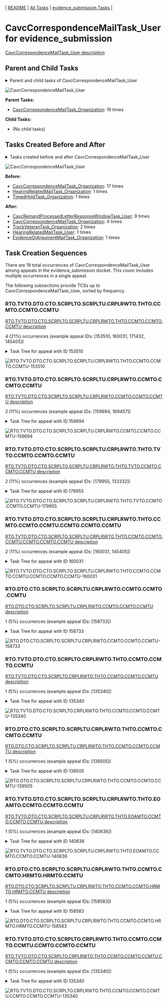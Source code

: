 <!-- DO NOT EDIT THIS FILE.  This file is autogenerated. -->
| [README](../README.md) | [All Tasks](../alltasks.md) | [evidence_submission Tasks](tasklist.md) |

# CavcCorrespondenceMailTask_User for evidence_submission

[CavcCorrespondenceMailTask_User description](../descr/CavcCorrespondenceMailTask_User.md)

## Parent and Child Tasks

<details><summary markdown='span'>Parent and child tasks of CavcCorrespondenceMailTask_User
</summary>

```
digraph G {
rankdir=LR;
node [shape=box]
"CavcCorrespondenceMailTask_Organization" -> "CavcCorrespondenceMailTask_User" [label=19]
}
```
</details>

![CavcCorrespondenceMailTask_User](dot/CavcCorrespondenceMailTask_User-parentchild.dot.png)

**Parent Tasks:**

   * [CavcCorrespondenceMailTask_Organization](CavcCorrespondenceMailTask_Organization.md): 19 times

**Child Tasks:**

   * (No child tasks)

## Tasks Created Before and After

<details><summary markdown='span'>Tasks created before and after CavcCorrespondenceMailTask_User</summary>

```
digraph G {
rankdir=LR;

"CavcCorrespondenceMailTask_User" -> "CavcRemandProcessedLetterResponseWindowTask_User" [label=9]
"CavcCorrespondenceMailTask_User" -> "CavcCorrespondenceMailTask_Organization" [label=4]
"CavcCorrespondenceMailTask_User" -> "TrackVeteranTask_Organization" [label=2]
"CavcCorrespondenceMailTask_User" -> "HearingRelatedMailTask_User" [label=1]
"CavcCorrespondenceMailTask_User" -> "EvidenceOrArgumentMailTask_Organization" [label=1]
"CavcCorrespondenceMailTask_Organization" -> "CavcCorrespondenceMailTask_User" [label=17]
"TimedHoldTask_Organization" -> "CavcCorrespondenceMailTask_User" [label=1]
"HearingRelatedMailTask_Organization" -> "CavcCorrespondenceMailTask_User" [label=1]
}
```
</details>

![CavcCorrespondenceMailTask_User](dot/CavcCorrespondenceMailTask_User.dot.png)

**Before:**

   * [CavcCorrespondenceMailTask_Organization](CavcCorrespondenceMailTask_Organization.md): 17 times
   * [HearingRelatedMailTask_Organization](HearingRelatedMailTask_Organization.md): 1 times
   * [TimedHoldTask_Organization](TimedHoldTask_Organization.md): 1 times

**After:**

   * [CavcRemandProcessedLetterResponseWindowTask_User](CavcRemandProcessedLetterResponseWindowTask_User.md): 9 times
   * [CavcCorrespondenceMailTask_Organization](CavcCorrespondenceMailTask_Organization.md): 4 times
   * [TrackVeteranTask_Organization](TrackVeteranTask_Organization.md): 2 times
   * [HearingRelatedMailTask_User](HearingRelatedMailTask_User.md): 1 times
   * [EvidenceOrArgumentMailTask_Organization](EvidenceOrArgumentMailTask_Organization.md): 1 times

## Task Creation Sequences

There are 19 total occurrences of CavcCorrespondenceMailTask_User among appeals in the evidence_submission docket.  This count includes multiple occurrences in a single appeal.

The following subsections provide TCSs up to CavcCorrespondenceMailTask_User, sorted by frequency.

### RTO.TVTO.DTO.CTO.SCRPLTO.SCRPLTU.CRPLRWTO.THTO.CCMTO.CCMTO.CCMTU

[RTO.TVTO.DTO.CTO.SCRPLTO.SCRPLTU.CRPLRWTO.THTO.CCMTO.CCMTO.CCMTU description](../descr/RTO.TVTO.DTO.CTO.SCRPLTO.SCRPLTU.CRPLRWTO.THTO.CCMTO.CCMTO.CCMTU.md)

4 (21%) occurrences (example appeal IDs: [153510, 160031, 171432, 145405])

<details><summary markdown='span'>Task Tree for appeal with ID 153510</summary>

```
@startuml
skinparam {
  ObjectBorderColor #555
  ObjectBorderThickness 0
  ObjectFontStyle bold
  ObjectFontSize 14
  ObjectAttributeFontColor #333
  ObjectAttributeFontSize 12
}
  object 0.RootTask #8dd3c7 {
Organization
}
  object 1.TrackVeteranTask #bebada {
Organization
}
  object 2.DistributionTask #ffffb3 {
Organization
}
  object 3.CavcTask #bcbd22 {
Organization
}
  object 4.SendCavcRemandProcessedLetterTask #7f7f7f {
Organization
}
  object 5.SendCavcRemandProcessedLetterTask #7f7f7f {
User
}
  object 6.CavcRemandProcessedLetterResponseWindowTask #1f77b4 {
Organization
}
  object 7.TimedHoldTask #fccde5 {
Organization
}
  object 8.ControlledCorrespondenceMailTask #ffffb3 {
Organization
}
  object 9.ControlledCorrespondenceMailTask #ffffb3 {
Organization
}
  object 10.ControlledCorrespondenceMailTask #ffffb3 {
User
}
  object 11.ExtensionRequestMailTask #fdb462 {
Organization
}
  object 12.ExtensionRequestMailTask #fdb462 {
Organization
}
  object 13.ExtensionRequestMailTask #fdb462 {
User
}
  object 14.TimedHoldTask #fccde5 {
User
}
  object 15.CavcCorrespondenceMailTask #1f77b4 {
Organization
}
  object 16.CavcCorrespondenceMailTask #1f77b4 {
Organization
}
  object 17.CavcCorrespondenceMailTask #1f77b4 {
User  <back:white>    </back>
}
  object 18.CavcRemandProcessedLetterResponseWindowTask #1f77b4 {
User
}
  object 19.JudgeAssignTask #ccebc5 {
User
}
  object 20.JudgeDecisionReviewTask #d9d9d9 {
User
}
  object 21.AttorneyTask #bc80bd {
User
}
  object 22.IhpColocatedTask #bc80bd {
Organization
}
  object 23.IhpColocatedTask #bc80bd {
User
}
  object 24.TimedHoldTask #fccde5 {
User
}
  object 25.IhpColocatedTask #bc80bd {
Organization
}
  object 26.IhpColocatedTask #bc80bd {
User
}
  object 27.TimedHoldTask #fccde5 {
User
}
  object 28.JudgeDecisionReviewTask #d9d9d9 {
User
}
  object 29.JudgeDecisionReviewTask #d9d9d9 {
User
}
  object 30.JudgeDecisionReviewTask #d9d9d9 {
User
}
  object 31.BvaDispatchTask #b3de69 {
Organization
}
  object 32.BvaDispatchTask #b3de69 {
User
}
0.RootTask -- 1.TrackVeteranTask
0.RootTask -- 2.DistributionTask
2.DistributionTask -- 3.CavcTask
3.CavcTask -- 4.SendCavcRemandProcessedLetterTask
4.SendCavcRemandProcessedLetterTask -- 5.SendCavcRemandProcessedLetterTask
3.CavcTask -- 6.CavcRemandProcessedLetterResponseWindowTask
6.CavcRemandProcessedLetterResponseWindowTask -- 7.TimedHoldTask
0.RootTask -- 8.ControlledCorrespondenceMailTask
8.ControlledCorrespondenceMailTask -- 9.ControlledCorrespondenceMailTask
9.ControlledCorrespondenceMailTask -- 10.ControlledCorrespondenceMailTask
0.RootTask -- 11.ExtensionRequestMailTask
11.ExtensionRequestMailTask -- 12.ExtensionRequestMailTask
12.ExtensionRequestMailTask -- 13.ExtensionRequestMailTask
13.ExtensionRequestMailTask -- 14.TimedHoldTask
0.RootTask -- 15.CavcCorrespondenceMailTask
15.CavcCorrespondenceMailTask -- 16.CavcCorrespondenceMailTask
16.CavcCorrespondenceMailTask -- 17.CavcCorrespondenceMailTask
6.CavcRemandProcessedLetterResponseWindowTask -- 18.CavcRemandProcessedLetterResponseWindowTask
0.RootTask -- 19.JudgeAssignTask
0.RootTask -- 20.JudgeDecisionReviewTask
30.JudgeDecisionReviewTask -- 21.AttorneyTask
21.AttorneyTask -- 22.IhpColocatedTask
22.IhpColocatedTask -- 23.IhpColocatedTask
23.IhpColocatedTask -- 24.TimedHoldTask
21.AttorneyTask -- 25.IhpColocatedTask
25.IhpColocatedTask -- 26.IhpColocatedTask
26.IhpColocatedTask -- 27.TimedHoldTask
0.RootTask -- 28.JudgeDecisionReviewTask
0.RootTask -- 29.JudgeDecisionReviewTask
0.RootTask -- 30.JudgeDecisionReviewTask
0.RootTask -- 31.BvaDispatchTask
31.BvaDispatchTask -- 32.BvaDispatchTask
@enduml
```
</details>

![RTO.TVTO.DTO.CTO.SCRPLTO.SCRPLTU.CRPLRWTO.THTO.CCMTO.CCMTO.CCMTU-153510](uml/RTO.TVTO.DTO.CTO.SCRPLTO.SCRPLTU.CRPLRWTO.THTO.CCMTO.CCMTO.CCMTU-153510.png)

### RTO.TVTO.DTO.CTO.SCRPLTO.SCRPLTU.CRPLRWTO.CCMTO.CCMTO.CCMTU

[RTO.TVTO.DTO.CTO.SCRPLTO.SCRPLTU.CRPLRWTO.CCMTO.CCMTO.CCMTU description](../descr/RTO.TVTO.DTO.CTO.SCRPLTO.SCRPLTU.CRPLRWTO.CCMTO.CCMTO.CCMTU.md)

2 (11%) occurrences (example appeal IDs: [159694, 169457])

<details><summary markdown='span'>Task Tree for appeal with ID 159694</summary>

```
@startuml
skinparam {
  ObjectBorderColor #555
  ObjectBorderThickness 0
  ObjectFontStyle bold
  ObjectFontSize 14
  ObjectAttributeFontColor #333
  ObjectAttributeFontSize 12
}
  object 0.RootTask #8dd3c7 {
Organization
}
  object 1.TrackVeteranTask #bebada {
Organization
}
  object 2.DistributionTask #ffffb3 {
Organization
}
  object 3.CavcTask #bcbd22 {
Organization
}
  object 4.SendCavcRemandProcessedLetterTask #7f7f7f {
Organization
}
  object 5.SendCavcRemandProcessedLetterTask #7f7f7f {
User
}
  object 6.CavcRemandProcessedLetterResponseWindowTask #1f77b4 {
Organization
}
  object 7.TimedHoldTask #fccde5 {
Organization
}
  object 8.CavcCorrespondenceMailTask #1f77b4 {
Organization
}
  object 9.CavcCorrespondenceMailTask #1f77b4 {
Organization
}
  object 10.CavcCorrespondenceMailTask #1f77b4 {
User  <back:white>    </back>
}
  object 11.CavcRemandProcessedLetterResponseWindowTask #1f77b4 {
User
}
  object 12.JudgeAssignTask #ccebc5 {
User
}
  object 13.JudgeDecisionReviewTask #d9d9d9 {
User
}
  object 14.AttorneyTask #bc80bd {
User
}
  object 15.BvaDispatchTask #b3de69 {
Organization
}
  object 16.BvaDispatchTask #b3de69 {
User
}
0.RootTask -- 1.TrackVeteranTask
0.RootTask -- 2.DistributionTask
2.DistributionTask -- 3.CavcTask
3.CavcTask -- 4.SendCavcRemandProcessedLetterTask
4.SendCavcRemandProcessedLetterTask -- 5.SendCavcRemandProcessedLetterTask
3.CavcTask -- 6.CavcRemandProcessedLetterResponseWindowTask
6.CavcRemandProcessedLetterResponseWindowTask -- 7.TimedHoldTask
0.RootTask -- 8.CavcCorrespondenceMailTask
8.CavcCorrespondenceMailTask -- 9.CavcCorrespondenceMailTask
9.CavcCorrespondenceMailTask -- 10.CavcCorrespondenceMailTask
6.CavcRemandProcessedLetterResponseWindowTask -- 11.CavcRemandProcessedLetterResponseWindowTask
0.RootTask -- 12.JudgeAssignTask
0.RootTask -- 13.JudgeDecisionReviewTask
13.JudgeDecisionReviewTask -- 14.AttorneyTask
0.RootTask -- 15.BvaDispatchTask
15.BvaDispatchTask -- 16.BvaDispatchTask
@enduml
```
</details>

![RTO.TVTO.DTO.CTO.SCRPLTO.SCRPLTU.CRPLRWTO.CCMTO.CCMTO.CCMTU-159694](uml/RTO.TVTO.DTO.CTO.SCRPLTO.SCRPLTU.CRPLRWTO.CCMTO.CCMTO.CCMTU-159694.png)

### RTO.TVTO.DTO.CTO.SCRPLTO.SCRPLTU.CRPLRWTO.THTO.TVTO.CCMTO.CCMTO.CCMTU

[RTO.TVTO.DTO.CTO.SCRPLTO.SCRPLTU.CRPLRWTO.THTO.TVTO.CCMTO.CCMTO.CCMTU description](../descr/RTO.TVTO.DTO.CTO.SCRPLTO.SCRPLTU.CRPLRWTO.THTO.TVTO.CCMTO.CCMTO.CCMTU.md)

2 (11%) occurrences (example appeal IDs: [179955, 133332])

<details><summary markdown='span'>Task Tree for appeal with ID 179955</summary>

```
@startuml
skinparam {
  ObjectBorderColor #555
  ObjectBorderThickness 0
  ObjectFontStyle bold
  ObjectFontSize 14
  ObjectAttributeFontColor #333
  ObjectAttributeFontSize 12
}
  object 0.RootTask #8dd3c7 {
Organization
}
  object 1.TrackVeteranTask #bebada {
Organization
}
  object 2.DistributionTask #ffffb3 {
Organization
}
  object 3.CavcTask #bcbd22 {
Organization
}
  object 4.SendCavcRemandProcessedLetterTask #7f7f7f {
Organization
}
  object 5.SendCavcRemandProcessedLetterTask #7f7f7f {
User
}
  object 6.CavcRemandProcessedLetterResponseWindowTask #1f77b4 {
Organization
}
  object 7.TimedHoldTask #fccde5 {
Organization
}
  object 8.TrackVeteranTask #bebada {
Organization
}
  object 9.CavcCorrespondenceMailTask #1f77b4 {
Organization
}
  object 10.CavcCorrespondenceMailTask #1f77b4 {
Organization
}
  object 11.CavcCorrespondenceMailTask #1f77b4 {
User  <back:white>    </back>
}
0.RootTask -- 1.TrackVeteranTask
0.RootTask -- 2.DistributionTask
2.DistributionTask -- 3.CavcTask
3.CavcTask -- 4.SendCavcRemandProcessedLetterTask
4.SendCavcRemandProcessedLetterTask -- 5.SendCavcRemandProcessedLetterTask
3.CavcTask -- 6.CavcRemandProcessedLetterResponseWindowTask
6.CavcRemandProcessedLetterResponseWindowTask -- 7.TimedHoldTask
0.RootTask -- 8.TrackVeteranTask
0.RootTask -- 9.CavcCorrespondenceMailTask
9.CavcCorrespondenceMailTask -- 10.CavcCorrespondenceMailTask
10.CavcCorrespondenceMailTask -- 11.CavcCorrespondenceMailTask
@enduml
```
</details>

![RTO.TVTO.DTO.CTO.SCRPLTO.SCRPLTU.CRPLRWTO.THTO.TVTO.CCMTO.CCMTO.CCMTU-179955](uml/RTO.TVTO.DTO.CTO.SCRPLTO.SCRPLTU.CRPLRWTO.THTO.TVTO.CCMTO.CCMTO.CCMTU-179955.png)

### RTO.TVTO.DTO.CTO.SCRPLTO.SCRPLTU.CRPLRWTO.THTO.CCMTO.CCMTO.CCMTU.CCMTO.CCMTO.CCMTU

[RTO.TVTO.DTO.CTO.SCRPLTO.SCRPLTU.CRPLRWTO.THTO.CCMTO.CCMTO.CCMTU.CCMTO.CCMTO.CCMTU description](../descr/RTO.TVTO.DTO.CTO.SCRPLTO.SCRPLTU.CRPLRWTO.THTO.CCMTO.CCMTO.CCMTU.CCMTO.CCMTO.CCMTU.md)

2 (11%) occurrences (example appeal IDs: [160031, 145405])

<details><summary markdown='span'>Task Tree for appeal with ID 160031</summary>

```
@startuml
skinparam {
  ObjectBorderColor #555
  ObjectBorderThickness 0
  ObjectFontStyle bold
  ObjectFontSize 14
  ObjectAttributeFontColor #333
  ObjectAttributeFontSize 12
}
  object 0.RootTask #8dd3c7 {
Organization
}
  object 1.TrackVeteranTask #bebada {
Organization
}
  object 2.DistributionTask #ffffb3 {
Organization
}
  object 3.CavcTask #bcbd22 {
Organization
}
  object 4.SendCavcRemandProcessedLetterTask #7f7f7f {
Organization
}
  object 5.SendCavcRemandProcessedLetterTask #7f7f7f {
User
}
  object 6.CavcRemandProcessedLetterResponseWindowTask #1f77b4 {
Organization
}
  object 7.TimedHoldTask #fccde5 {
Organization
}
  object 8.CavcCorrespondenceMailTask #1f77b4 {
Organization
}
  object 9.CavcCorrespondenceMailTask #1f77b4 {
Organization
}
  object 10.CavcCorrespondenceMailTask #1f77b4 {
User  <back:white>    </back>
}
  object 11.CavcCorrespondenceMailTask #1f77b4 {
Organization
}
  object 12.CavcCorrespondenceMailTask #1f77b4 {
Organization
}
  object 13.CavcCorrespondenceMailTask #1f77b4 {
User  <back:white>    </back>
}
  object 14.EvidenceOrArgumentMailTask #ffffb3 {
Organization
}
  object 15.EvidenceOrArgumentMailTask #ffffb3 {
Organization
}
  object 16.EvidenceOrArgumentMailTask #ffffb3 {
User
}
  object 17.CavcRemandProcessedLetterResponseWindowTask #1f77b4 {
User
}
  object 18.JudgeAssignTask #ccebc5 {
User
}
  object 19.JudgeDecisionReviewTask #d9d9d9 {
User
}
  object 20.AttorneyTask #bc80bd {
User
}
  object 21.BvaDispatchTask #b3de69 {
Organization
}
  object 22.BvaDispatchTask #b3de69 {
User
}
0.RootTask -- 1.TrackVeteranTask
0.RootTask -- 2.DistributionTask
2.DistributionTask -- 3.CavcTask
3.CavcTask -- 4.SendCavcRemandProcessedLetterTask
4.SendCavcRemandProcessedLetterTask -- 5.SendCavcRemandProcessedLetterTask
3.CavcTask -- 6.CavcRemandProcessedLetterResponseWindowTask
6.CavcRemandProcessedLetterResponseWindowTask -- 7.TimedHoldTask
0.RootTask -- 8.CavcCorrespondenceMailTask
8.CavcCorrespondenceMailTask -- 9.CavcCorrespondenceMailTask
9.CavcCorrespondenceMailTask -- 10.CavcCorrespondenceMailTask
0.RootTask -- 11.CavcCorrespondenceMailTask
11.CavcCorrespondenceMailTask -- 12.CavcCorrespondenceMailTask
12.CavcCorrespondenceMailTask -- 13.CavcCorrespondenceMailTask
0.RootTask -- 14.EvidenceOrArgumentMailTask
0.RootTask -- 15.EvidenceOrArgumentMailTask
15.EvidenceOrArgumentMailTask -- 16.EvidenceOrArgumentMailTask
6.CavcRemandProcessedLetterResponseWindowTask -- 17.CavcRemandProcessedLetterResponseWindowTask
0.RootTask -- 18.JudgeAssignTask
0.RootTask -- 19.JudgeDecisionReviewTask
19.JudgeDecisionReviewTask -- 20.AttorneyTask
0.RootTask -- 21.BvaDispatchTask
21.BvaDispatchTask -- 22.BvaDispatchTask
@enduml
```
</details>

![RTO.TVTO.DTO.CTO.SCRPLTO.SCRPLTU.CRPLRWTO.THTO.CCMTO.CCMTO.CCMTU.CCMTO.CCMTO.CCMTU-160031](uml/RTO.TVTO.DTO.CTO.SCRPLTO.SCRPLTU.CRPLRWTO.THTO.CCMTO.CCMTO.CCMTU.CCMTO.CCMTO.CCMTU-160031.png)

### RTO.DTO.CTO.SCRPLTO.SCRPLTU.CRPLRWTO.CCMTO.CCMTO.CCMTU

[RTO.DTO.CTO.SCRPLTO.SCRPLTU.CRPLRWTO.CCMTO.CCMTO.CCMTU description](../descr/RTO.DTO.CTO.SCRPLTO.SCRPLTU.CRPLRWTO.CCMTO.CCMTO.CCMTU.md)

1 (5%) occurrences (example appeal IDs: [158733])

<details><summary markdown='span'>Task Tree for appeal with ID 158733</summary>

```
@startuml
skinparam {
  ObjectBorderColor #555
  ObjectBorderThickness 0
  ObjectFontStyle bold
  ObjectFontSize 14
  ObjectAttributeFontColor #333
  ObjectAttributeFontSize 12
}
  object 0.RootTask #8dd3c7 {
Organization
}
  object 1.TrackVeteranTask #bebada {
Organization
}
  object 2.DistributionTask #ffffb3 {
Organization
}
  object 3.CavcTask #bcbd22 {
Organization
}
  object 4.SendCavcRemandProcessedLetterTask #7f7f7f {
Organization
}
  object 5.SendCavcRemandProcessedLetterTask #7f7f7f {
User
}
  object 6.CavcRemandProcessedLetterResponseWindowTask #1f77b4 {
Organization
}
  object 7.TimedHoldTask #fccde5 {
Organization
}
  object 8.CavcCorrespondenceMailTask #1f77b4 {
Organization
}
  object 9.CavcCorrespondenceMailTask #1f77b4 {
Organization
}
  object 10.CavcCorrespondenceMailTask #1f77b4 {
User  <back:white>    </back>
}
  object 11.CavcRemandProcessedLetterResponseWindowTask #1f77b4 {
User
}
  object 12.JudgeAssignTask #ccebc5 {
User
}
  object 13.JudgeDecisionReviewTask #d9d9d9 {
User
}
  object 14.AttorneyTask #bc80bd {
User
}
  object 15.TrackVeteranTask #bebada {
Organization
}
  object 16.JudgeDecisionReviewTask #d9d9d9 {
User
}
  object 17.BvaDispatchTask #b3de69 {
Organization
}
  object 18.BvaDispatchTask #b3de69 {
User
}
0.RootTask -- 1.TrackVeteranTask
0.RootTask -- 2.DistributionTask
2.DistributionTask -- 3.CavcTask
3.CavcTask -- 4.SendCavcRemandProcessedLetterTask
4.SendCavcRemandProcessedLetterTask -- 5.SendCavcRemandProcessedLetterTask
3.CavcTask -- 6.CavcRemandProcessedLetterResponseWindowTask
6.CavcRemandProcessedLetterResponseWindowTask -- 7.TimedHoldTask
0.RootTask -- 8.CavcCorrespondenceMailTask
8.CavcCorrespondenceMailTask -- 9.CavcCorrespondenceMailTask
9.CavcCorrespondenceMailTask -- 10.CavcCorrespondenceMailTask
6.CavcRemandProcessedLetterResponseWindowTask -- 11.CavcRemandProcessedLetterResponseWindowTask
0.RootTask -- 12.JudgeAssignTask
0.RootTask -- 13.JudgeDecisionReviewTask
16.JudgeDecisionReviewTask -- 14.AttorneyTask
0.RootTask -- 15.TrackVeteranTask
0.RootTask -- 16.JudgeDecisionReviewTask
0.RootTask -- 17.BvaDispatchTask
17.BvaDispatchTask -- 18.BvaDispatchTask
@enduml
```
</details>

![RTO.DTO.CTO.SCRPLTO.SCRPLTU.CRPLRWTO.CCMTO.CCMTO.CCMTU-158733](uml/RTO.DTO.CTO.SCRPLTO.SCRPLTU.CRPLRWTO.CCMTO.CCMTO.CCMTU-158733.png)

### RTO.TVTO.DTO.CTO.SCRPLTO.CRPLRWTO.THTO.CCMTO.CCMTO.CCMTU

[RTO.TVTO.DTO.CTO.SCRPLTO.CRPLRWTO.THTO.CCMTO.CCMTO.CCMTU description](../descr/RTO.TVTO.DTO.CTO.SCRPLTO.CRPLRWTO.THTO.CCMTO.CCMTO.CCMTU.md)

1 (5%) occurrences (example appeal IDs: [135340])

<details><summary markdown='span'>Task Tree for appeal with ID 135340</summary>

```
@startuml
skinparam {
  ObjectBorderColor #555
  ObjectBorderThickness 0
  ObjectFontStyle bold
  ObjectFontSize 14
  ObjectAttributeFontColor #333
  ObjectAttributeFontSize 12
}
  object 0.RootTask #8dd3c7 {
Organization
}
  object 1.TrackVeteranTask #bebada {
Organization
}
  object 2.DistributionTask #ffffb3 {
Organization
}
  object 3.CavcTask #bcbd22 {
Organization
}
  object 4.SendCavcRemandProcessedLetterTask #7f7f7f {
Organization
}
  object 5.CavcRemandProcessedLetterResponseWindowTask #1f77b4 {
Organization
}
  object 6.TimedHoldTask #fccde5 {
Organization
}
  object 7.CavcCorrespondenceMailTask #1f77b4 {
Organization
}
  object 8.CavcCorrespondenceMailTask #1f77b4 {
Organization
}
  object 9.CavcCorrespondenceMailTask #1f77b4 {
User  <back:white>    </back>
}
  object 10.CavcCorrespondenceMailTask #1f77b4 {
Organization
}
  object 11.CavcCorrespondenceMailTask #1f77b4 {
Organization
}
  object 12.CavcCorrespondenceMailTask #1f77b4 {
User  <back:white>    </back>
}
  object 13.CavcRemandProcessedLetterResponseWindowTask #1f77b4 {
User
}
  object 14.JudgeAssignTask #ccebc5 {
User
}
  object 15.JudgeDecisionReviewTask #d9d9d9 {
User
}
  object 16.AttorneyTask #bc80bd {
User
}
  object 17.BvaDispatchTask #b3de69 {
Organization
}
  object 18.BvaDispatchTask #b3de69 {
User
}
0.RootTask -- 1.TrackVeteranTask
0.RootTask -- 2.DistributionTask
2.DistributionTask -- 3.CavcTask
3.CavcTask -- 4.SendCavcRemandProcessedLetterTask
3.CavcTask -- 5.CavcRemandProcessedLetterResponseWindowTask
5.CavcRemandProcessedLetterResponseWindowTask -- 6.TimedHoldTask
0.RootTask -- 7.CavcCorrespondenceMailTask
7.CavcCorrespondenceMailTask -- 8.CavcCorrespondenceMailTask
8.CavcCorrespondenceMailTask -- 9.CavcCorrespondenceMailTask
0.RootTask -- 10.CavcCorrespondenceMailTask
10.CavcCorrespondenceMailTask -- 11.CavcCorrespondenceMailTask
11.CavcCorrespondenceMailTask -- 12.CavcCorrespondenceMailTask
5.CavcRemandProcessedLetterResponseWindowTask -- 13.CavcRemandProcessedLetterResponseWindowTask
0.RootTask -- 14.JudgeAssignTask
0.RootTask -- 15.JudgeDecisionReviewTask
15.JudgeDecisionReviewTask -- 16.AttorneyTask
0.RootTask -- 17.BvaDispatchTask
17.BvaDispatchTask -- 18.BvaDispatchTask
@enduml
```
</details>

![RTO.TVTO.DTO.CTO.SCRPLTO.CRPLRWTO.THTO.CCMTO.CCMTO.CCMTU-135340](uml/RTO.TVTO.DTO.CTO.SCRPLTO.CRPLRWTO.THTO.CCMTO.CCMTO.CCMTU-135340.png)

### RTO.DTO.CTO.SCRPLTO.SCRPLTU.CRPLRWTO.THTO.CCMTO.CCMTO.CCMTU

[RTO.DTO.CTO.SCRPLTO.SCRPLTU.CRPLRWTO.THTO.CCMTO.CCMTO.CCMTU description](../descr/RTO.DTO.CTO.SCRPLTO.SCRPLTU.CRPLRWTO.THTO.CCMTO.CCMTO.CCMTU.md)

1 (5%) occurrences (example appeal IDs: [139505])

<details><summary markdown='span'>Task Tree for appeal with ID 139505</summary>

```
@startuml
skinparam {
  ObjectBorderColor #555
  ObjectBorderThickness 0
  ObjectFontStyle bold
  ObjectFontSize 14
  ObjectAttributeFontColor #333
  ObjectAttributeFontSize 12
}
  object 0.RootTask #8dd3c7 {
Organization
}
  object 1.TrackVeteranTask #bebada {
Organization
}
  object 2.DistributionTask #ffffb3 {
Organization
}
  object 3.CavcTask #bcbd22 {
Organization
}
  object 4.SendCavcRemandProcessedLetterTask #7f7f7f {
Organization
}
  object 5.SendCavcRemandProcessedLetterTask #7f7f7f {
User
}
  object 6.CavcRemandProcessedLetterResponseWindowTask #1f77b4 {
Organization
}
  object 7.TimedHoldTask #fccde5 {
Organization
}
  object 8.CavcCorrespondenceMailTask #1f77b4 {
Organization
}
  object 9.CavcCorrespondenceMailTask #1f77b4 {
Organization
}
  object 10.CavcCorrespondenceMailTask #1f77b4 {
User  <back:white>    </back>
}
  object 11.TrackVeteranTask #bebada {
Organization
}
  object 12.InformalHearingPresentationTask #fdb462 {
Organization
}
  object 13.InformalHearingPresentationTask #fdb462 {
User
}
  object 14.InformalHearingPresentationTask #fdb462 {
User
}
  object 15.CavcRemandProcessedLetterResponseWindowTask #1f77b4 {
User
}
  object 16.JudgeAssignTask #ccebc5 {
User
}
  object 17.JudgeDecisionReviewTask #d9d9d9 {
User
}
  object 18.AttorneyTask #bc80bd {
User
}
  object 19.BvaDispatchTask #b3de69 {
Organization
}
  object 20.BvaDispatchTask #b3de69 {
User
}
0.RootTask -- 1.TrackVeteranTask
0.RootTask -- 2.DistributionTask
2.DistributionTask -- 3.CavcTask
3.CavcTask -- 4.SendCavcRemandProcessedLetterTask
4.SendCavcRemandProcessedLetterTask -- 5.SendCavcRemandProcessedLetterTask
3.CavcTask -- 6.CavcRemandProcessedLetterResponseWindowTask
6.CavcRemandProcessedLetterResponseWindowTask -- 7.TimedHoldTask
0.RootTask -- 8.CavcCorrespondenceMailTask
8.CavcCorrespondenceMailTask -- 9.CavcCorrespondenceMailTask
9.CavcCorrespondenceMailTask -- 10.CavcCorrespondenceMailTask
0.RootTask -- 11.TrackVeteranTask
0.RootTask -- 12.InformalHearingPresentationTask
12.InformalHearingPresentationTask -- 13.InformalHearingPresentationTask
12.InformalHearingPresentationTask -- 14.InformalHearingPresentationTask
6.CavcRemandProcessedLetterResponseWindowTask -- 15.CavcRemandProcessedLetterResponseWindowTask
0.RootTask -- 16.JudgeAssignTask
0.RootTask -- 17.JudgeDecisionReviewTask
17.JudgeDecisionReviewTask -- 18.AttorneyTask
0.RootTask -- 19.BvaDispatchTask
19.BvaDispatchTask -- 20.BvaDispatchTask
@enduml
```
</details>

![RTO.DTO.CTO.SCRPLTO.SCRPLTU.CRPLRWTO.THTO.CCMTO.CCMTO.CCMTU-139505](uml/RTO.DTO.CTO.SCRPLTO.SCRPLTU.CRPLRWTO.THTO.CCMTO.CCMTO.CCMTU-139505.png)

### RTO.TVTO.DTO.CTO.SCRPLTO.SCRPLTU.CRPLRWTO.THTO.EOAMTO.CCMTO.CCMTO.CCMTU

[RTO.TVTO.DTO.CTO.SCRPLTO.SCRPLTU.CRPLRWTO.THTO.EOAMTO.CCMTO.CCMTO.CCMTU description](../descr/RTO.TVTO.DTO.CTO.SCRPLTO.SCRPLTU.CRPLRWTO.THTO.EOAMTO.CCMTO.CCMTO.CCMTU.md)

1 (5%) occurrences (example appeal IDs: [140636])

<details><summary markdown='span'>Task Tree for appeal with ID 140636</summary>

```
@startuml
skinparam {
  ObjectBorderColor #555
  ObjectBorderThickness 0
  ObjectFontStyle bold
  ObjectFontSize 14
  ObjectAttributeFontColor #333
  ObjectAttributeFontSize 12
}
  object 0.RootTask #8dd3c7 {
Organization
}
  object 1.TrackVeteranTask #bebada {
Organization
}
  object 2.DistributionTask #ffffb3 {
Organization
}
  object 3.CavcTask #bcbd22 {
Organization
}
  object 4.SendCavcRemandProcessedLetterTask #7f7f7f {
Organization
}
  object 5.SendCavcRemandProcessedLetterTask #7f7f7f {
User
}
  object 6.CavcRemandProcessedLetterResponseWindowTask #1f77b4 {
Organization
}
  object 7.TimedHoldTask #fccde5 {
Organization
}
  object 8.EvidenceOrArgumentMailTask #ffffb3 {
Organization
}
  object 9.CavcCorrespondenceMailTask #1f77b4 {
Organization
}
  object 10.CavcCorrespondenceMailTask #1f77b4 {
Organization
}
  object 11.CavcCorrespondenceMailTask #1f77b4 {
User  <back:white>    </back>
}
  object 12.CavcRemandProcessedLetterResponseWindowTask #1f77b4 {
User
}
  object 13.JudgeAssignTask #ccebc5 {
User
}
  object 14.JudgeDecisionReviewTask #d9d9d9 {
User
}
  object 15.AttorneyTask #bc80bd {
User
}
0.RootTask -- 1.TrackVeteranTask
0.RootTask -- 2.DistributionTask
2.DistributionTask -- 3.CavcTask
3.CavcTask -- 4.SendCavcRemandProcessedLetterTask
4.SendCavcRemandProcessedLetterTask -- 5.SendCavcRemandProcessedLetterTask
3.CavcTask -- 6.CavcRemandProcessedLetterResponseWindowTask
6.CavcRemandProcessedLetterResponseWindowTask -- 7.TimedHoldTask
0.RootTask -- 8.EvidenceOrArgumentMailTask
0.RootTask -- 9.CavcCorrespondenceMailTask
9.CavcCorrespondenceMailTask -- 10.CavcCorrespondenceMailTask
10.CavcCorrespondenceMailTask -- 11.CavcCorrespondenceMailTask
6.CavcRemandProcessedLetterResponseWindowTask -- 12.CavcRemandProcessedLetterResponseWindowTask
0.RootTask -- 13.JudgeAssignTask
0.RootTask -- 14.JudgeDecisionReviewTask
14.JudgeDecisionReviewTask -- 15.AttorneyTask
@enduml
```
</details>

![RTO.TVTO.DTO.CTO.SCRPLTO.SCRPLTU.CRPLRWTO.THTO.EOAMTO.CCMTO.CCMTO.CCMTU-140636](uml/RTO.TVTO.DTO.CTO.SCRPLTO.SCRPLTU.CRPLRWTO.THTO.EOAMTO.CCMTO.CCMTO.CCMTU-140636.png)

### RTO.DTO.CTO.SCRPLTO.SCRPLTU.CRPLRWTO.THTO.CCMTO.CCMTO.HRMTO.HRMTO.CCMTU

[RTO.DTO.CTO.SCRPLTO.SCRPLTU.CRPLRWTO.THTO.CCMTO.CCMTO.HRMTO.HRMTO.CCMTU description](../descr/RTO.DTO.CTO.SCRPLTO.SCRPLTU.CRPLRWTO.THTO.CCMTO.CCMTO.HRMTO.HRMTO.CCMTU.md)

1 (5%) occurrences (example appeal IDs: [158583])

<details><summary markdown='span'>Task Tree for appeal with ID 158583</summary>

```
@startuml
skinparam {
  ObjectBorderColor #555
  ObjectBorderThickness 0
  ObjectFontStyle bold
  ObjectFontSize 14
  ObjectAttributeFontColor #333
  ObjectAttributeFontSize 12
}
  object 0.RootTask #8dd3c7 {
Organization
}
  object 1.DistributionTask #ffffb3 {
Organization
}
  object 2.CavcTask #bcbd22 {
Organization
}
  object 3.SendCavcRemandProcessedLetterTask #7f7f7f {
Organization
}
  object 4.SendCavcRemandProcessedLetterTask #7f7f7f {
User
}
  object 5.CavcRemandProcessedLetterResponseWindowTask #1f77b4 {
Organization
}
  object 6.TimedHoldTask #fccde5 {
Organization
}
  object 7.CavcCorrespondenceMailTask #1f77b4 {
Organization
}
  object 8.CavcCorrespondenceMailTask #1f77b4 {
Organization
}
  object 9.CavcCorrespondenceMailTask #1f77b4 {
Organization
}
  object 10.CavcCorrespondenceMailTask #1f77b4 {
Organization
}
  object 11.HearingRelatedMailTask #8dd3c7 {
Organization
}
  object 12.HearingRelatedMailTask #8dd3c7 {
Organization
}
  object 13.HearingRelatedMailTask #8dd3c7 {
User
}
  object 14.CavcCorrespondenceMailTask #1f77b4 {
User  <back:white>    </back>
}
  object 15.HearingRelatedMailTask #8dd3c7 {
User
}
  object 16.HearingRelatedMailTask #8dd3c7 {
Organization
}
  object 17.CavcRemandProcessedLetterResponseWindowTask #1f77b4 {
User
}
  object 18.JudgeAssignTask #ccebc5 {
User
}
  object 19.JudgeDecisionReviewTask #d9d9d9 {
User
}
  object 20.AttorneyTask #bc80bd {
User
}
0.RootTask -- 1.DistributionTask
1.DistributionTask -- 2.CavcTask
2.CavcTask -- 3.SendCavcRemandProcessedLetterTask
3.SendCavcRemandProcessedLetterTask -- 4.SendCavcRemandProcessedLetterTask
2.CavcTask -- 5.CavcRemandProcessedLetterResponseWindowTask
5.CavcRemandProcessedLetterResponseWindowTask -- 6.TimedHoldTask
0.RootTask -- 7.CavcCorrespondenceMailTask
7.CavcCorrespondenceMailTask -- 8.CavcCorrespondenceMailTask
0.RootTask -- 9.CavcCorrespondenceMailTask
9.CavcCorrespondenceMailTask -- 10.CavcCorrespondenceMailTask
0.RootTask -- 11.HearingRelatedMailTask
11.HearingRelatedMailTask -- 12.HearingRelatedMailTask
12.HearingRelatedMailTask -- 13.HearingRelatedMailTask
10.CavcCorrespondenceMailTask -- 14.CavcCorrespondenceMailTask
12.HearingRelatedMailTask -- 15.HearingRelatedMailTask
15.HearingRelatedMailTask -- 16.HearingRelatedMailTask
5.CavcRemandProcessedLetterResponseWindowTask -- 17.CavcRemandProcessedLetterResponseWindowTask
0.RootTask -- 18.JudgeAssignTask
0.RootTask -- 19.JudgeDecisionReviewTask
19.JudgeDecisionReviewTask -- 20.AttorneyTask
@enduml
```
</details>

![RTO.DTO.CTO.SCRPLTO.SCRPLTU.CRPLRWTO.THTO.CCMTO.CCMTO.HRMTO.HRMTO.CCMTU-158583](uml/RTO.DTO.CTO.SCRPLTO.SCRPLTU.CRPLRWTO.THTO.CCMTO.CCMTO.HRMTO.HRMTO.CCMTU-158583.png)

### RTO.TVTO.DTO.CTO.SCRPLTO.CRPLRWTO.THTO.CCMTO.CCMTO.CCMTU.CCMTO.CCMTO.CCMTU

[RTO.TVTO.DTO.CTO.SCRPLTO.CRPLRWTO.THTO.CCMTO.CCMTO.CCMTU.CCMTO.CCMTO.CCMTU description](../descr/RTO.TVTO.DTO.CTO.SCRPLTO.CRPLRWTO.THTO.CCMTO.CCMTO.CCMTU.CCMTO.CCMTO.CCMTU.md)

1 (5%) occurrences (example appeal IDs: [135340])

<details><summary markdown='span'>Task Tree for appeal with ID 135340</summary>

```
@startuml
skinparam {
  ObjectBorderColor #555
  ObjectBorderThickness 0
  ObjectFontStyle bold
  ObjectFontSize 14
  ObjectAttributeFontColor #333
  ObjectAttributeFontSize 12
}
  object 0.RootTask #8dd3c7 {
Organization
}
  object 1.TrackVeteranTask #bebada {
Organization
}
  object 2.DistributionTask #ffffb3 {
Organization
}
  object 3.CavcTask #bcbd22 {
Organization
}
  object 4.SendCavcRemandProcessedLetterTask #7f7f7f {
Organization
}
  object 5.CavcRemandProcessedLetterResponseWindowTask #1f77b4 {
Organization
}
  object 6.TimedHoldTask #fccde5 {
Organization
}
  object 7.CavcCorrespondenceMailTask #1f77b4 {
Organization
}
  object 8.CavcCorrespondenceMailTask #1f77b4 {
Organization
}
  object 9.CavcCorrespondenceMailTask #1f77b4 {
User  <back:white>    </back>
}
  object 10.CavcCorrespondenceMailTask #1f77b4 {
Organization
}
  object 11.CavcCorrespondenceMailTask #1f77b4 {
Organization
}
  object 12.CavcCorrespondenceMailTask #1f77b4 {
User  <back:white>    </back>
}
  object 13.CavcRemandProcessedLetterResponseWindowTask #1f77b4 {
User
}
  object 14.JudgeAssignTask #ccebc5 {
User
}
  object 15.JudgeDecisionReviewTask #d9d9d9 {
User
}
  object 16.AttorneyTask #bc80bd {
User
}
  object 17.BvaDispatchTask #b3de69 {
Organization
}
  object 18.BvaDispatchTask #b3de69 {
User
}
0.RootTask -- 1.TrackVeteranTask
0.RootTask -- 2.DistributionTask
2.DistributionTask -- 3.CavcTask
3.CavcTask -- 4.SendCavcRemandProcessedLetterTask
3.CavcTask -- 5.CavcRemandProcessedLetterResponseWindowTask
5.CavcRemandProcessedLetterResponseWindowTask -- 6.TimedHoldTask
0.RootTask -- 7.CavcCorrespondenceMailTask
7.CavcCorrespondenceMailTask -- 8.CavcCorrespondenceMailTask
8.CavcCorrespondenceMailTask -- 9.CavcCorrespondenceMailTask
0.RootTask -- 10.CavcCorrespondenceMailTask
10.CavcCorrespondenceMailTask -- 11.CavcCorrespondenceMailTask
11.CavcCorrespondenceMailTask -- 12.CavcCorrespondenceMailTask
5.CavcRemandProcessedLetterResponseWindowTask -- 13.CavcRemandProcessedLetterResponseWindowTask
0.RootTask -- 14.JudgeAssignTask
0.RootTask -- 15.JudgeDecisionReviewTask
15.JudgeDecisionReviewTask -- 16.AttorneyTask
0.RootTask -- 17.BvaDispatchTask
17.BvaDispatchTask -- 18.BvaDispatchTask
@enduml
```
</details>

![RTO.TVTO.DTO.CTO.SCRPLTO.CRPLRWTO.THTO.CCMTO.CCMTO.CCMTU.CCMTO.CCMTO.CCMTU-135340](uml/RTO.TVTO.DTO.CTO.SCRPLTO.CRPLRWTO.THTO.CCMTO.CCMTO.CCMTU.CCMTO.CCMTO.CCMTU-135340.png)

